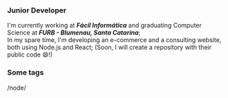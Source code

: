 ### Junior Developer

I'm currently working at <b><i>Fácil Informática</i></b> and graduating Computer Science at <b><i>FURB - Blumenau, Santa Catarina</i></b>; <br>
In my spare time, I'm developing an e-commerce and a consulting website, both using Node.js and React; (Soon, I will create a repository with their public code :smile:!)

### Some tags

/node/

